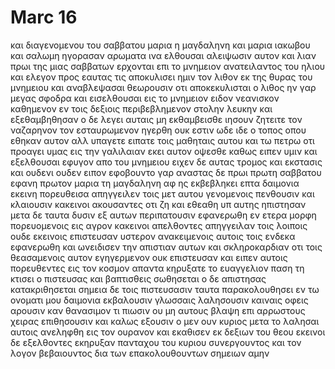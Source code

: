 # Marc 16
και διαγενομενου του σαββατου μαρια η μαγδαληνη και μαρια ιακωβου και σαλωμη ηγορασαν αρωματα ινα ελθουσαι αλειψωσιν αυτον
και λιαν πρωι της μιας σαββατων ερχονται επι το μνημειον ανατειλαντος του ηλιου
και ελεγον προς εαυτας τις αποκυλισει ημιν τον λιθον εκ της θυρας του μνημειου 
και αναβλεψασαι θεωρουσιν οτι αποκεκυλισται ο λιθος ην γαρ μεγας σφοδρα
και εισελθουσαι εις το μνημειον ειδον νεανισκον καθημενον εν τοις δεξιοις περιβεβλημενον στολην λευκην και εξεθαμβηθησαν
ο δε λεγει αυταις μη εκθαμβεισθε ιησουν ζητειτε τον ναζαρηνον τον εσταυρωμενον ηγερθη ουκ εστιν ωδε ιδε ο τοπος οπου εθηκαν αυτον
αλλ υπαγετε ειπατε τοις μαθηταις αυτου και τω πετρω οτι προαγει υμας εις την γαλιλαιαν εκει αυτον οψεσθε καθως ειπεν υμιν
και εξελθουσαι εφυγον απο του μνημειου ειχεν δε αυτας τρομος και εκστασις και ουδενι ουδεν ειπον εφοβουντο γαρ
αναστας δε πρωι πρωτη σαββατου εφανη πρωτον μαρια τη μαγδαληνη αφ ης εκβεβληκει επτα δαιμονια
εκεινη πορευθεισα απηγγειλεν τοις μετ αυτου γενομενοις πενθουσιν και κλαιουσιν 
κακεινοι ακουσαντες οτι ζη και εθεαθη υπ αυτης ηπιστησαν
μετα δε ταυτα δυσιν εξ αυτων περιπατουσιν εφανερωθη εν ετερα μορφη πορευομενοις εις αγρον
κακεινοι απελθοντες απηγγειλαν τοις λοιποις ουδε εκεινοις επιστευσαν
υστερον ανακειμενοις αυτοις τοις ενδεκα εφανερωθη και ωνειδισεν την απιστιαν αυτων και σκληροκαρδιαν οτι τοις θεασαμενοις αυτον εγηγερμενον ουκ επιστευσαν 
και ειπεν αυτοις πορευθεντες εις τον κοσμον απαντα κηρυξατε το ευαγγελιον παση τη κτισει
ο πιστευσας και βαπτισθεις σωθησεται ο δε απιστησας κατακριθησεται
σημεια δε τοις πιστευσασιν ταυτα παρακολουθησει εν τω ονοματι μου δαιμονια εκβαλουσιν γλωσσαις λαλησουσιν καιναις
οφεις αρουσιν καν θανασιμον τι πιωσιν ου μη αυτους βλαψη επι αρρωστους χειρας επιθησουσιν και καλως εξουσιν
ο μεν ουν κυριος μετα το λαλησαι αυτοις ανεληφθη εις τον ουρανον και εκαθισεν εκ δεξιων του θεου
εκεινοι δε εξελθοντες εκηρυξαν πανταχου του κυριου συνεργουντος και τον λογον βεβαιουντος δια των επακολουθουντων σημειων αμην
